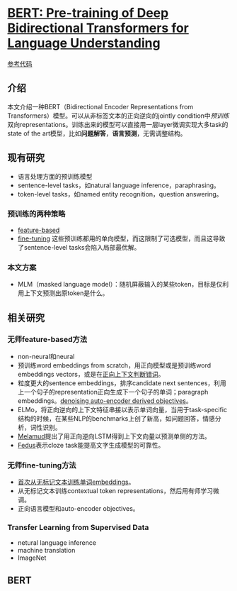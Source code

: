 # [BERT: Pre-training of Deep Bidirectional Transformers for Language Understanding](https://arxiv.org/abs/1810.04805)
[参考代码](https://github.com/google-research/bert)

## 介绍
本文介绍一种BERT（Bidirectional Encoder Representations from Transformers）模型。可以从非标签文本的正向逆向的jointly condition中*预训练*双向representations。训练出来的模型可以直接用一层layer微调实现大多task的state of the art模型，比如**问题解答**，**语言预测**，无需调整结构。

## 现有研究
- 语言处理方面的预训练模型
- sentence-level tasks，如natural language inference，paraphrasing。
- token-level tasks，如named entity recognition，question answering。
### 预训练的两种策略
- [feature-based](https://arxiv.org/abs/1802.05365)
- [fine-tuning](https://openai.com/blog/language-unsupervised/)
这些预训练都用的单向模型，而这限制了可选模型，而且这导致了sentence-level tasks会陷入局部最优解。
### 本文方案
- MLM（masked language model）：随机屏蔽输入的某些token，目标是仅利用上下文预测出原token是什么。

## 相关研究
### 无师feature-based方法
- non-neural和neural
- 预训练word embeddings from scratch，用正向模型或是预训练word embeddings vectors，或是在[正向上下文判断错词](https://arxiv.org/abs/1310.4546)。
- 粒度更大的sentence embeddings，排序candidate next sentences，利用上一个句子的representation正向生成下一个句子的单词；paragraph embeddings。[denoising auto-encoder derived objectives](https://arxiv.org/abs/1602.03483)。
- ELMo，将正向逆向的上下文特征串接以表示单词向量，当用于task-specific结构的时候，在某些NLP的benchmarks上创了新高，如问题回答，情感分析，词性识别。
- [Melamud](https://www.aclweb.org/anthology/K16-1006/)提出了用正向逆向LSTM得到上下文向量以预测单侧的方法。
- [Fedus](https://arxiv.org/abs/1801.07736)表示cloze task能提高文字生成模型的可靠性。
### 无师fine-tuning方法
- [首次从无标记文本训练单词embeddings](https://dl.acm.org/doi/10.1145/1390156.1390177)。
- 从无标记文本训练contextual token representations，然后用有师学习微调。
- 正向语言模型和auto-encoder objectives。
### Transfer Learning from Supervised Data
- netural language inference
- machine translation
- ImageNet

## BERT
